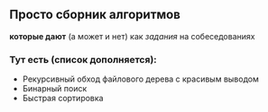 ## Просто сборник алгоритмов

**которые дают** (а может и нет) как *задания* на собеседованиях

### Тут есть (список дополняется):
- Рекурсивный обход файлового дерева с красивым выводом
- Бинарный поиск
- Быстрая сортировка